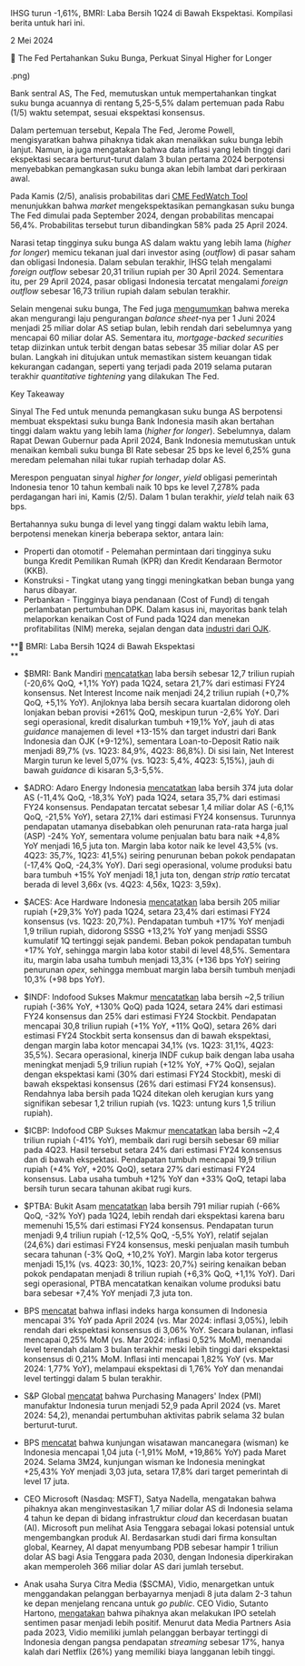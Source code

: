 IHSG turun -1,61%, BMRI: Laba Bersih 1Q24 di Bawah Ekspektasi. Kompilasi berita untuk hari ini.

2 Mei 2024

🥀 The Fed Pertahankan Suku Bunga, Perkuat Sinyal Higher for Longer

.png)

Bank sentral AS, The Fed, memutuskan untuk mempertahankan tingkat suku bunga acuannya di rentang 5,25-5,5% dalam pertemuan pada Rabu (1/5) waktu setempat, sesuai ekspektasi konsensus.

Dalam pertemuan tersebut, Kepala The Fed, Jerome Powell, mengisyaratkan bahwa pihaknya tidak akan menaikkan suku bunga lebih lanjut. Namun, ia juga mengatakan bahwa data inflasi yang lebih tinggi dari ekspektasi secara berturut-turut dalam 3 bulan pertama 2024 berpotensi menyebabkan pemangkasan suku bunga akan lebih lambat dari perkiraan awal.

Pada Kamis (2/5), analisis probabilitas dari [CME FedWatch Tool](https://www.cmegroup.com/markets/interest-rates/cme-fedwatch-tool.html) menunjukkan bahwa _market_ mengekspektasikan pemangkasan suku bunga The Fed dimulai pada September 2024, dengan probabilitas mencapai 56,4%. Probabilitas tersebut turun dibandingkan 58% pada 25 April 2024.

Narasi tetap tingginya suku bunga AS dalam waktu yang lebih lama (_higher for longer_) memicu tekanan jual dari investor asing (_outflow_) di pasar saham dan obligasi Indonesia. Dalam sebulan terakhir, IHSG telah mengalami _foreign outflow_ sebesar 20,31 triliun rupiah per 30 April 2024. Sementara itu, per 29 April 2024, pasar obligasi Indonesia tercatat mengalami _foreign outflow_ sebesar 16,73 triliun rupiah dalam sebulan terakhir.

Selain mengenai suku bunga, The Fed juga [mengumumkan](https://www.reuters.com/markets/rates-bonds/fed-hold-rates-steady-inflation-dims-hopes-policy-easing-2024-05-01/) bahwa mereka akan mengurangi laju pengurangan _balance sheet_\-nya per 1 Juni 2024 menjadi 25 miliar dolar AS setiap bulan, lebih rendah dari sebelumnya yang mencapai 60 miliar dolar AS. Sementara itu, _mortgage-backed securities_ tetap diizinkan untuk terbit dengan batas sebesar 35 miliar dolar AS per bulan. Langkah ini ditujukan untuk memastikan sistem keuangan tidak kekurangan cadangan, seperti yang terjadi pada 2019 selama putaran terakhir _quantitative tightening_ yang dilakukan The Fed.

Key Takeaway

Sinyal The Fed untuk menunda pemangkasan suku bunga AS berpotensi membuat ekspektasi suku bunga Bank Indonesia masih akan bertahan tinggi dalam waktu yang lebih lama (_higher for longer_). Sebelumnya, dalam Rapat Dewan Gubernur pada April 2024, Bank Indonesia memutuskan untuk menaikan kembali suku bunga BI Rate sebesar 25 bps ke level 6,25% guna meredam pelemahan nilai tukar rupiah terhadap dolar AS.

Merespon penguatan sinyal _higher for longer_, _yield_ obligasi pemerintah Indonesia tenor 10 tahun kembali naik 10 bps ke level 7,278% pada perdagangan hari ini, Kamis (2/5). Dalam 1 bulan terakhir, _yield_ telah naik 63 bps.

Bertahannya suku bunga di level yang tinggi dalam waktu lebih lama, berpotensi menekan kinerja beberapa sektor, antara lain:

- Properti dan otomotif - Pelemahan permintaan dari tingginya suku bunga Kredit Pemilikan Rumah (KPR) dan Kredit Kendaraan Bermotor (KKB).
- Konstruksi - Tingkat utang yang tinggi meningkatkan beban bunga yang harus dibayar.
- Perbankan - Tingginya biaya pendanaan (Cost of Fund) di tengah perlambatan pertumbuhan DPK. Dalam kasus ini, mayoritas bank telah melaporkan kenaikan Cost of Fund pada 1Q24 dan menekan profitabilitas (NIM) mereka, sejalan dengan data [industri dari OJK](https://ojk.go.id/id/kanal/perbankan/data-dan-statistik/statistik-perbankan-indonesia/Documents/Pages/Statistik-Perbankan-Indonesia---Februari-2024/STATISTIK%20PERBANKAN%20INDONESIA_FEBRUARI%202024.pdf).

**💱 BMRI: Laba Bersih 1Q24 di Bawah Ekspektasi  
**

- $BMRI: Bank Mandiri [mencatatkan](https://www.bankmandiri.co.id/documents/38265486/0/BMRI+2024+Q1+Presentation.pdf/72a78af2-f42a-4f7c-9c0d-5503e77fa817?t=1714467430660) laba bersih sebesar 12,7 triliun rupiah (\-20,6% QoQ, +1,1% YoY) pada 1Q24, setara 21,7% dari estimasi FY24 konsensus. Net Interest Income naik menjadi 24,2 triliun rupiah (+0,7% QoQ, +5,1% YoY). Anjloknya laba bersih secara kuartalan didorong oleh lonjakan beban provisi +261% QoQ, meskipun turun -2,6% YoY. Dari segi operasional, kredit disalurkan tumbuh +19,1% YoY, jauh di atas _guidance_ manajemen di level +13-15% dan target industri dari Bank Indonesia dan OJK (+9-12%), sementara Loan-to-Deposit Ratio naik menjadi 89,7% (vs. 1Q23: 84,9%, 4Q23: 86,8%). Di sisi lain, Net Interest Margin turun ke level 5,07% (vs. 1Q23: 5,4%, 4Q23: 5,15%), jauh di bawah _guidance_ di kisaran 5,3-5,5%.
- $ADRO: Adaro Energy Indonesia [mencatatkan](https://www.idx.co.id/StaticData/NewsAndAnnouncement/ANNOUNCEMENTSTOCK/From_EREP/202404/38cbf035ca_face75531c.pdf) laba bersih 374 juta dolar AS (\-11,4% QoQ, -18,3% YoY) pada 1Q24, setara 35,7% dari estimasi FY24 konsensus. Pendapatan tercatat sebesar 1,4 miliar dolar AS (\-6,1% QoQ, -21,5% YoY), setara 27,1% dari estimasi FY24 konsensus. Turunnya pendapatan utamanya disebabkan oleh penurunan rata-rata harga jual (ASP) \-24% YoY, sementara volume penjualan batu bara naik +4,8% YoY menjadi 16,5 juta ton. Margin laba kotor naik ke level 43,5% (vs. 4Q23: 35,7%, 1Q23: 41,5%) seiring penurunan beban pokok pendapatan (-17,4% QoQ, -24,3% YoY). Dari segi operasional, volume produksi batu bara tumbuh +15% YoY menjadi 18,1 juta ton, dengan _strip ratio_ tercatat berada di level 3,66x (vs. 4Q23: 4,56x, 1Q23: 3,59x).
- $ACES: Ace Hardware Indonesia [mencatatkan](https://www.idx.co.id/StaticData/NewsAndAnnouncement/ANNOUNCEMENTSTOCK/From_EREP/202404/03f6071262_bf9f308f0e.pdf) laba bersih 205 miliar rupiah (+29,3% YoY) pada 1Q24, setara 23,4% dari estimasi FY24 konsensus (vs. 1Q23: 20,7%). Pendapatan tumbuh +17% YoY menjadi 1,9 triliun rupiah, didorong SSSG +13,2% YoY yang menjadi SSSG kumulatif 1Q tertinggi sejak pandemi. Beban pokok pendapatan tumbuh +17% YoY, sehingga margin laba kotor stabil di level 48,5%. Sementara itu, margin laba usaha tumbuh menjadi 13,3% (+136 bps YoY) seiring penurunan _opex_, sehingga membuat margin laba bersih tumbuh menjadi 10,3% (+98 bps YoY).
- $INDF: Indofood Sukses Makmur [mencatatkan](https://www.idx.co.id/StaticData/NewsAndAnnouncement/ANNOUNCEMENTSTOCK/From_EREP/202404/1d6e9254f9_d59b5cffcc.pdf) laba bersih ~2,5 triliun rupiah (\-36% YoY, +130% QoQ) pada 1Q24, setara 24% dari estimasi FY24 konsensus dan 25% dari estimasi FY24 Stockbit. Pendapatan mencapai 30,8 triliun rupiah (+1% YoY, +11% QoQ), setara 26% dari estimasi FY24 Stockbit serta konsensus dan di bawah ekspektasi, dengan margin laba kotor mencapai 34,1% (vs. 1Q23: 31,1%, 4Q23: 35,5%). Secara operasional, kinerja INDF cukup baik dengan laba usaha meningkat menjadi 5,9 triliun rupiah (+12% YoY, +7% QoQ), sejalan dengan ekspektasi kami (30% dari estimasi FY24 Stockbit), meski di bawah ekspektasi konsensus (26% dari estimasi FY24 konsensus). Rendahnya laba bersih pada 1Q24 ditekan oleh kerugian kurs yang signifikan sebesar 1,2 triliun rupiah (vs. 1Q23: untung kurs 1,5 triliun rupiah).
- $ICBP: Indofood CBP Sukses Makmur [mencatatkan](https://www.idx.co.id/StaticData/NewsAndAnnouncement/ANNOUNCEMENTSTOCK/From_EREP/202404/9b77336176_642cdac006.pdf) laba bersih ~2,4 triliun rupiah (\-41% YoY), membaik dari rugi bersih sebesar 69 miliar pada 4Q23. Hasil tersebut setara 24% dari estimasi FY24 konsensus dan di bawah ekspektasi. Pendapatan tumbuh mencapai 19,9 triliun rupiah (+4% YoY, +20% QoQ), setara 27% dari estimasi FY24 konsensus. Laba usaha tumbuh +12% YoY dan +33% QoQ, tetapi laba bersih turun secara tahunan akibat rugi kurs.
- $PTBA: Bukit Asam [mencatatkan](https://emitten-announcement.stockbit.com/attachments/LK_PTBA_TW_I_2024.pdf) laba bersih 791 miliar rupiah (\-66% QoQ, -32% YoY) pada 1Q24, lebih rendah dari ekspektasi karena baru memenuhi 15,5% dari estimasi FY24 konsensus. Pendapatan turun menjadi 9,4 triliun rupiah (\-12,5% QoQ, -5,5% YoY), relatif sejalan (24,6%) dari estimasi FY24 konsensus, meski penjualan masih tumbuh secara tahunan (-3% QoQ, +10,2% YoY). Margin laba kotor tergerus menjadi 15,1% (vs. 4Q23: 30,1%, 1Q23: 20,7%) seiring kenaikan beban pokok pendapatan menjadi 8 triliun rupiah (+6,3% QoQ, +1,1% YoY). Dari segi operasional, PTBA mencatatkan kenaikan volume produksi batu bara sebesar +7,4% YoY menjadi 7,3 juta ton.

- BPS [mencatat](https://www.bps.go.id/id/pressrelease/2024/05/02/2303/inflasi-april-2024-year-on-year--y-on-y--sebesar-3-00-persen--inflasi-provinsi-tertinggi-terjadi-di-provinsi-gorontalo-sebesar-4-65-persen-.html) bahwa inflasi indeks harga konsumen di Indonesia mencapai 3% YoY pada April 2024 (vs. Mar 2024: inflasi 3,05%), lebih rendah dari ekspektasi konsensus di 3,06% YoY. Secara bulanan, inflasi mencapai 0,25% MoM (vs. Mar 2024: inflasi 0,52% MoM), menandai level terendah dalam 3 bulan terakhir meski lebih tinggi dari ekspektasi konsensus di 0,21% MoM. Inflasi inti mencapai 1,82% YoY (vs. Mar 2024: 1,77% YoY), melampaui ekspektasi di 1,76% YoY dan menandai level tertinggi dalam 5 bulan terakhir.
- S&P Global [mencatat](https://www.pmi.spglobal.com/Public/Home/PressRelease/c937b6b0426e41b2baed42d0ebebc57f) bahwa Purchasing Managers' Index (PMI) manufaktur Indonesia turun menjadi 52,9 pada April 2024 (vs. Maret 2024: 54,2), menandai pertumbuhan aktivitas pabrik selama 32 bulan berturut-turut.
- BPS [mencatat](https://www.bps.go.id/id/pressrelease/2024/05/02/2350/perkembangan-pariwisata-maret-2024.html) bahwa kunjungan wisatawan mancanegara (wisman) ke Indonesia mencapai 1,04 juta (\-1,91% MoM, +19,86% YoY) pada Maret 2024. Selama 3M24, kunjungan wisman ke Indonesia meningkat +25,43% YoY menjadi 3,03 juta, setara 17,8% dari target pemerintah di level 17 juta.
- CEO Microsoft (Nasdaq: MSFT), Satya Nadella, mengatakan bahwa pihaknya akan menginvestasikan 1,7 miliar dolar AS di Indonesia selama 4 tahun ke depan di bidang infrastruktur _cloud_ dan kecerdasan buatan (AI). Microsoft pun melihat Asia Tenggara sebagai lokasi potensial untuk mengembangkan produk AI. Berdasarkan studi dari firma konsultan global, Kearney, AI dapat menyumbang PDB sebesar hampir 1 triliun dolar AS bagi Asia Tenggara pada 2030, dengan Indonesia diperkirakan akan memperoleh 366 miliar dolar AS dari jumlah tersebut.
- Anak usaha Surya Citra Media ($SCMA), Vidio, menargetkan untuk menggandakan pelanggan berbayarnya menjadi 8 juta dalam 2-3 tahun ke depan menjelang rencana untuk _go public_. CEO Vidio, Sutanto Hartono, [mengatakan](https://www.bnnbloomberg.ca/indonesia-s-vidio-is-aiming-to-double-subscribers-ahead-of-ipo-1.2067719) bahwa pihaknya akan melakukan IPO setelah sentimen pasar menjadi lebih positif. Menurut data Media Partners Asia pada 2023, Vidio memiliki jumlah pelanggan berbayar tertinggi di Indonesia dengan pangsa pendapatan _streaming_ sebesar 17%, hanya kalah dari Netflix (26%) yang memiliki biaya langganan lebih tinggi.
